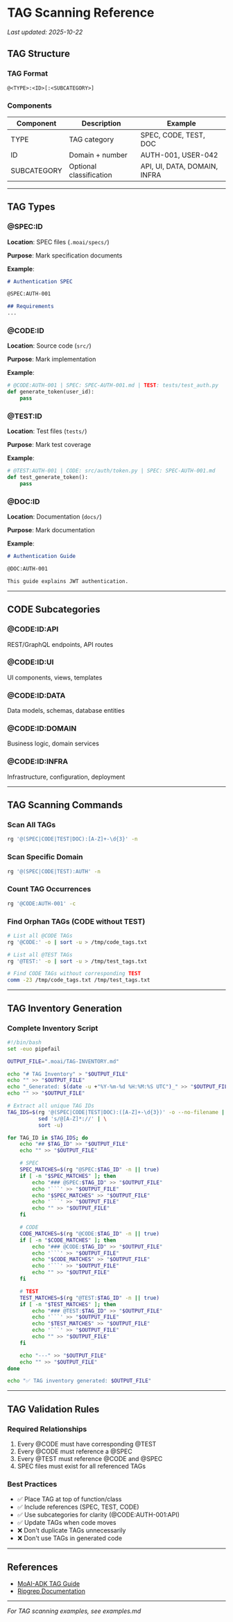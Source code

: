 # TAG Scanning Reference

_Last updated: 2025-10-22_

## TAG Structure

### TAG Format
```
@<TYPE>:<ID>[:<SUBCATEGORY>]
```

### Components

| Component | Description | Example |
|-----------|-------------|---------|
| TYPE | TAG category | SPEC, CODE, TEST, DOC |
| ID | Domain + number | AUTH-001, USER-042 |
| SUBCATEGORY | Optional classification | API, UI, DATA, DOMAIN, INFRA |

---

## TAG Types

### @SPEC:ID
**Location**: SPEC files (`.moai/specs/`)

**Purpose**: Mark specification documents

**Example**:
```markdown
# Authentication SPEC

@SPEC:AUTH-001

## Requirements
...
```

### @CODE:ID
**Location**: Source code (`src/`)

**Purpose**: Mark implementation

**Example**:
```python
# @CODE:AUTH-001 | SPEC: SPEC-AUTH-001.md | TEST: tests/test_auth.py
def generate_token(user_id):
    pass
```

### @TEST:ID
**Location**: Test files (`tests/`)

**Purpose**: Mark test coverage

**Example**:
```python
# @TEST:AUTH-001 | CODE: src/auth/token.py | SPEC: SPEC-AUTH-001.md
def test_generate_token():
    pass
```

### @DOC:ID
**Location**: Documentation (`docs/`)

**Purpose**: Mark documentation

**Example**:
```markdown
# Authentication Guide

@DOC:AUTH-001

This guide explains JWT authentication.
```

---

## CODE Subcategories

### @CODE:ID:API
REST/GraphQL endpoints, API routes

### @CODE:ID:UI
UI components, views, templates

### @CODE:ID:DATA
Data models, schemas, database entities

### @CODE:ID:DOMAIN
Business logic, domain services

### @CODE:ID:INFRA
Infrastructure, configuration, deployment

---

## TAG Scanning Commands

### Scan All TAGs
```bash
rg '@(SPEC|CODE|TEST|DOC):[A-Z]+-\d{3}' -n
```

### Scan Specific Domain
```bash
rg '@(SPEC|CODE|TEST):AUTH' -n
```

### Count TAG Occurrences
```bash
rg '@CODE:AUTH-001' -c
```

### Find Orphan TAGs (CODE without TEST)
```bash
# List all @CODE TAGs
rg '@CODE:' -o | sort -u > /tmp/code_tags.txt

# List all @TEST TAGs
rg '@TEST:' -o | sort -u > /tmp/test_tags.txt

# Find CODE TAGs without corresponding TEST
comm -23 /tmp/code_tags.txt /tmp/test_tags.txt
```

---

## TAG Inventory Generation

### Complete Inventory Script
```bash
#!/bin/bash
set -euo pipefail

OUTPUT_FILE=".moai/TAG-INVENTORY.md"

echo "# TAG Inventory" > "$OUTPUT_FILE"
echo "" >> "$OUTPUT_FILE"
echo "_Generated: $(date -u +"%Y-%m-%d %H:%M:%S UTC")_" >> "$OUTPUT_FILE"
echo "" >> "$OUTPUT_FILE"

# Extract all unique TAG IDs
TAG_IDS=$(rg '@(SPEC|CODE|TEST|DOC):([A-Z]+-\d{3})' -o --no-filename | \
          sed 's/@[A-Z]*://' | \
          sort -u)

for TAG_ID in $TAG_IDS; do
    echo "## $TAG_ID" >> "$OUTPUT_FILE"
    echo "" >> "$OUTPUT_FILE"

    # SPEC
    SPEC_MATCHES=$(rg "@SPEC:$TAG_ID" -n || true)
    if [ -n "$SPEC_MATCHES" ]; then
        echo "### @SPEC:$TAG_ID" >> "$OUTPUT_FILE"
        echo '```' >> "$OUTPUT_FILE"
        echo "$SPEC_MATCHES" >> "$OUTPUT_FILE"
        echo '```' >> "$OUTPUT_FILE"
        echo "" >> "$OUTPUT_FILE"
    fi

    # CODE
    CODE_MATCHES=$(rg "@CODE:$TAG_ID" -n || true)
    if [ -n "$CODE_MATCHES" ]; then
        echo "### @CODE:$TAG_ID" >> "$OUTPUT_FILE"
        echo '```' >> "$OUTPUT_FILE"
        echo "$CODE_MATCHES" >> "$OUTPUT_FILE"
        echo '```' >> "$OUTPUT_FILE"
        echo "" >> "$OUTPUT_FILE"
    fi

    # TEST
    TEST_MATCHES=$(rg "@TEST:$TAG_ID" -n || true)
    if [ -n "$TEST_MATCHES" ]; then
        echo "### @TEST:$TAG_ID" >> "$OUTPUT_FILE"
        echo '```' >> "$OUTPUT_FILE"
        echo "$TEST_MATCHES" >> "$OUTPUT_FILE"
        echo '```' >> "$OUTPUT_FILE"
        echo "" >> "$OUTPUT_FILE"
    fi

    echo "---" >> "$OUTPUT_FILE"
    echo "" >> "$OUTPUT_FILE"
done

echo "✅ TAG inventory generated: $OUTPUT_FILE"
```

---

## TAG Validation Rules

### Required Relationships
1. Every @CODE must have corresponding @TEST
2. Every @CODE must reference a @SPEC
3. Every @TEST must reference @CODE and @SPEC
4. SPEC files must exist for all referenced TAGs

### Best Practices
- ✅ Place TAG at top of function/class
- ✅ Include references (SPEC, TEST, CODE)
- ✅ Use subcategories for clarity (@CODE:AUTH-001:API)
- ✅ Update TAGs when code moves
- ❌ Don't duplicate TAGs unnecessarily
- ❌ Don't use TAGs in generated code

---

## References

- [MoAI-ADK TAG Guide](/.moai/memory/development-guide.md#tag-lifecycle)
- [Ripgrep Documentation](https://github.com/BurntSushi/ripgrep)

---

_For TAG scanning examples, see examples.md_
